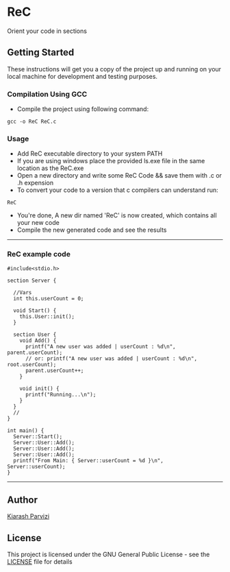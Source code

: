 #  ReC

Orient your code in sections

## Getting Started

These instructions will get you a copy of the project up and running on your local machine for development and testing purposes.

### Compilation Using GCC

* Compile the project using following command:
```
gcc -o ReC ReC.c
```

### Usage
* Add ReC executable directory to your system PATH
* If you are using windows place the provided ls.exe file in the same location as the ReC.exe
* Open a new directory and write some ReC Code && save them with .c or .h expension
* To convert your code to a version that c compilers can understand run:
```
ReC
```
* You're done, A new dir named 'ReC' is now created, which contains all your new code
* Compile the new generated code and see the results

---

### ReC example code
```
#include<stdio.h>

section Server {
  
  //Vars
  int this.userCount = 0;
  
  void Start() {
    this.User::init();
  }
  
  section User {
    void Add() {
      printf("A new user was added | userCount : %d\n", parent.userCount);
      // or: printf("A new user was added | userCount : %d\n", root.userCount);
      parent.userCount++;
    }
    
    void init() {
      printf("Running...\n");
    }
  }
  //
}

int main() {
  Server::Start();
  Server::User::Add();
  Server::User::Add();
  Server::User::Add();
  printf("From Main: { Server::userCount = %d }\n", Server::userCount);
}
```
---

## Author
[Kiarash Parvizi](https://github.com/Kiarash-Parvizi)

## License

This project is licensed under the GNU General Public License - see the [LICENSE](https://github.com/Kiarash-Parvizi/ReC/blob/master/LICENSE) file for details
